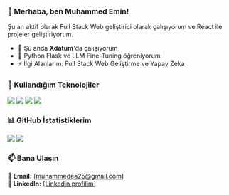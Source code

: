 ### 👋 Merhaba, ben Muhammed Emin!  
Şu an aktif olarak Full Stack Web geliştirici olarak çalışıyorum ve React ile projeler geliştiriyorum.  

- 🔭 Şu anda **Xdatum**'da çalışıyorum  
- 🌱 Python Flask ve LLM Fine-Tuning öğreniyorum  
- ⚡ İlgi Alanlarım: Full Stack Web Geliştirme ve Yapay Zeka 

### 🚀 Kullandığım Teknolojiler  
<p>
  <img src="https://img.shields.io/badge/React-20232A?style=for-the-badge&logo=react&logoColor=61DAFB" />
  <img src="https://img.shields.io/badge/JavaScript-F7DF1E?style=for-the-badge&logo=javascript&logoColor=black" />
  <img src="https://img.shields.io/badge/Hugging%20Face-FFD54F?style=for-the-badge&logo=huggingface&logoColor=black" />
  <img src="https://img.shields.io/badge/Python-3776AB?style=for-the-badge&logo=python&logoColor=white" />
</p>

### 📊 GitHub İstatistiklerim  
<p>
  <img src="https://github-readme-stats.vercel.app/api?username=memin25&show_icons=true&theme=radical" />
  <img src="https://github-readme-streak-stats.herokuapp.com/?user=memin25&theme=radical" />
</p>

### 📫 Bana Ulaşın  
📩 **Email:** [muhammedea25@gmail.com]  
💼 **LinkedIn:** [[Linkedin profilim](https://www.linkedin.com/in/muhammed-emin-arslan-79b381238/)]  
